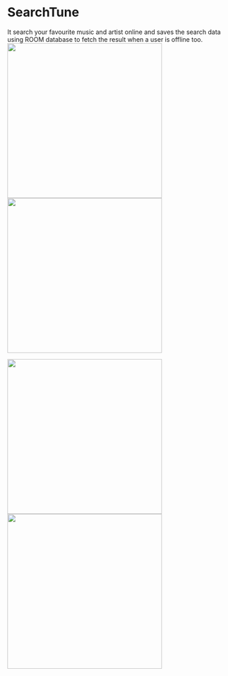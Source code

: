 # SearchTune
It search your favourite music and artist online and saves the search data using ROOM database to fetch the result when a user is offline too.
<img src="https://user-images.githubusercontent.com/39986507/83525273-5e5ea500-a502-11ea-80ac-82057e1b345b.png" width="350">   <img src="https://user-images.githubusercontent.com/39986507/83525269-5d2d7800-a502-11ea-987c-5e9e44fc5438.png" width="350"> 





<img src="https://user-images.githubusercontent.com/39986507/83525266-5c94e180-a502-11ea-8943-a08e4f14cea3.png" width="350"> <img src="https://user-images.githubusercontent.com/39986507/83525263-5b63b480-a502-11ea-808e-bc0ec94fd1b2.png" width="350">
